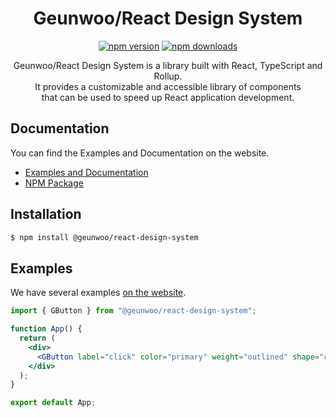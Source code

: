 <div align="center">

# Geunwoo/React Design System

[![npm version](https://img.shields.io/npm/v/@geunwoo/react-design-system.svg?style=flat-square)](https://www.npmjs.com/package/@geunwoo/react-design-system)
[![npm downloads](https://img.shields.io/npm/dm/@geunwoo/react-design-system.svg?style=flat-square)](https://npm-stat.com/charts.html?package=@geunwoo/react-design-system)

Geunwoo/React Design System is a library built with React, TypeScript and Rollup. <br />
It provides a customizable and accessible library of components <br />
that can be used to speed up React application development.

</div>

## Documentation

You can find the Examples and Documentation on the website.

- [Examples and Documentation](https://main--64945a5460facec38f6ccd6b.chromatic.com)
- [NPM Package](https://www.npmjs.com/package/@geunwoo/react-design-system)

## Installation

```bash
$ npm install @geunwoo/react-design-system
```

## Examples

We have several examples [on the website](https://main--64945a5460facec38f6ccd6b.chromatic.com).

```jsx
import { GButton } from "@geunwoo/react-design-system";

function App() {
  return (
    <div>
      <GButton label="click" color="primary" weight="outlined" shape="circle" />
    </div>
  );
}

export default App;
```
